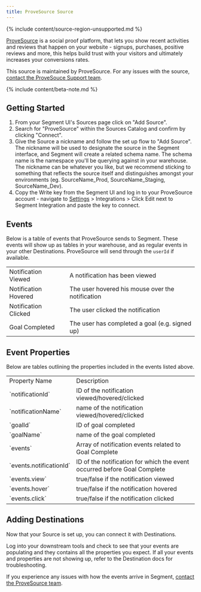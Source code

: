 ```yaml
---
title: ProveSource Source
---
```


{% include content/source-region-unsupported.md %}

[ProveSource](https://provesrc.com/?utm_source=segmentio&utm_medium=docs&utm_campaign=partners) is a social proof platform, that lets you show recent activities and reviews that happen on your website - signups, purchases, positive reviews and more, this helps build trust with your visitors and ultimately increases your conversions rates.

This source is maintained by ProveSource. For any issues with the source, [contact the ProveSouce Support team](mailto:support@provesrc.com).

{% include content/beta-note.md %}


## Getting Started

1. From your Segment UI's Sources page click on "Add Source".
2. Search for "ProveSource" within the Sources Catalog and confirm by clicking "Connect".
3. Give the Source a nickname and follow the set up flow to "Add Source". The nickname will be used to designate the source in the Segment interface, and Segment will create a related schema name. The schema name is the namespace you'll be querying against in your warehouse. The nickname can be whatever you like, but we recommend sticking to something that reflects the source itself and distinguishes amongst your environments (eg. SourceName_Prod, SourceName_Staging, SourceName_Dev).
4. Copy the Write key from the Segment UI and log in to your ProveSource account - navigate to [Settings](https://console.provesrc.com/#/settings) > Integrations > Click Edit next to Segment Integration and paste the key to connect.


## Events

Below is a table of events that ProveSource sends to Segment. These events will show up as tables in your warehouse, and as regular events in your other Destinations. ProveSource will send through the `userId` if available.

<table>
  <tr>
   <td>Notification Viewed</td>
   <td>A notification has been viewed</td>
  </tr>
  <tr>
   <td>Notification Hovered</td>
   <td>The user hovered his mouse over the notification</td>
  </tr>
  <tr>
   <td>Notification Clicked</td>
   <td>The user clicked the notification</td>
  </tr>
  <tr>
   <td>Goal Completed</td>
   <td>The user has completed a goal (e.g. signed up)</td>
  </tr>
</table>

## Event Properties

Below are tables outlining the properties included in the events listed above.

<table>
  <tr>
   <td>Property Name</td>
   <td>Description</td>
  </tr>
  <tr>
   <td>`notificationId`</td>
   <td>ID of the notification viewed/hovered/clicked</td>
  </tr>
  <tr>
   <td>`notificationName`</td>
   <td>name of the notification viewed/hovered/clicked</td>
  </tr>
  <tr>
   <td>`goalId`</td>
   <td>ID of goal completed</td>
  </tr>
  <tr>
   <td>`goalName`</td>
   <td>name of the goal completed</td>
  </tr>
  <tr>
   <td>`events`</td>
   <td>Array of notification events related to Goal Complete</td>
  </tr>
  <tr>
   <td>`events.notificationId`</td>
   <td>ID of the notification for which the event occurred before Goal Complete</td>
  </tr>
  <tr>
   <td>`events.view`</td>
   <td>true/false if the notification viewed</td>
  </tr>
  <tr>
   <td>`events.hover`</td>
   <td>true/false if the notification hovered</td>
  </tr>
  <tr>
   <td>`events.click`</td>
   <td>true/false if the notification clicked</td>
  </tr>
</table>

## Adding Destinations

Now that your Source is set up, you can connect it with Destinations.

Log into your downstream tools and check to see that your events are populating and they contains all the properties you expect. If all your events and properties are not showing up, refer to the Destination docs for troubleshooting.

If you experience any issues with how the events arrive in Segment, [contact the ProveSource team](mailto:support@provesrc.com).
